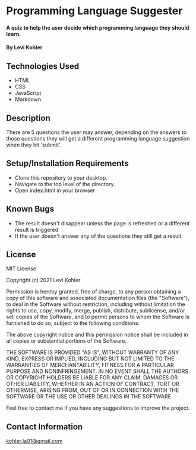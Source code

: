 # Programming Language Suggester

#### A quiz to help the user decide which programming language they should learn.

#### By Levi Kohler

## Technologies Used

* HTML
* CSS
* JavaScript
* Markdown

## Description

There are 5 questions the user may answer, depending on the answers to those questions they will get a different programming language suggestion when they hit 'submit'.

## Setup/Installation Requirements

* Clone this repository to your desktop.
* Navigate to the top level of the directory.
* Open index.html in your browser

## Known Bugs

* The result doesn't disappear unless the page is refreshed or a different result is triggered
* If the user doesn't answer any of the questions they still get a result

## License

MIT License

Copyright (c) 2021 Levi Kohler

Permission is hereby granted, free of charge, to any person obtaining a copy
of this software and associated documentation files (the "Software"), to deal
in the Software without restriction, including without limitation the rights
to use, copy, modify, merge, publish, distribute, sublicense, and/or sell
copies of the Software, and to permit persons to whom the Software is
furnished to do so, subject to the following conditions:

The above copyright notice and this permission notice shall be included in all
copies or substantial portions of the Software.

THE SOFTWARE IS PROVIDED "AS IS", WITHOUT WARRANTY OF ANY KIND, EXPRESS OR
IMPLIED, INCLUDING BUT NOT LIMITED TO THE WARRANTIES OF MERCHANTABILITY,
FITNESS FOR A PARTICULAR PURPOSE AND NONINFRINGEMENT. IN NO EVENT SHALL THE
AUTHORS OR COPYRIGHT HOLDERS BE LIABLE FOR ANY CLAIM, DAMAGES OR OTHER
LIABILITY, WHETHER IN AN ACTION OF CONTRACT, TORT OR OTHERWISE, ARISING FROM,
OUT OF OR IN CONNECTION WITH THE SOFTWARE OR THE USE OR OTHER DEALINGS IN THE
SOFTWARE.

Feel free to contact me if you have any suggestions to improve the project.

## Contact Information

kohler.la01@gmail.com